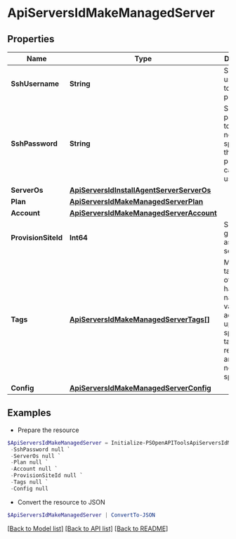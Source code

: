 # ApiServersIdMakeManagedServer
## Properties

Name | Type | Description | Notes
------------ | ------------- | ------------- | -------------
**SshUsername** | **String** | SSH username to use when provisioning | [optional] 
**SshPassword** | **String** | SSH password to use, if not specified the account public key can be used | [optional] 
**ServerOs** | [**ApiServersIdInstallAgentServerServerOs**](ApiServersIdInstallAgentServerServerOs.md) |  | [optional] 
**Plan** | [**ApiServersIdMakeManagedServerPlan**](ApiServersIdMakeManagedServerPlan.md) |  | [optional] 
**Account** | [**ApiServersIdMakeManagedServerAccount**](ApiServersIdMakeManagedServerAccount.md) |  | [optional] 
**ProvisionSiteId** | **Int64** | Specific group to assign the server | [optional] 
**Tags** | [**ApiServersIdMakeManagedServerTags[]**](ApiServersIdMakeManagedServerTags.md) | Metadata tags, Array of objects having a name and value, this adds or updates the specified tags and removes any tags not specified. | [optional] 
**Config** | [**ApiServersIdMakeManagedServerConfig**](ApiServersIdMakeManagedServerConfig.md) |  | [optional] 

## Examples

- Prepare the resource
```powershell
$ApiServersIdMakeManagedServer = Initialize-PSOpenAPIToolsApiServersIdMakeManagedServer  -SshUsername null `
 -SshPassword null `
 -ServerOs null `
 -Plan null `
 -Account null `
 -ProvisionSiteId null `
 -Tags null `
 -Config null
```

- Convert the resource to JSON
```powershell
$ApiServersIdMakeManagedServer | ConvertTo-JSON
```

[[Back to Model list]](../README.md#documentation-for-models) [[Back to API list]](../README.md#documentation-for-api-endpoints) [[Back to README]](../README.md)

